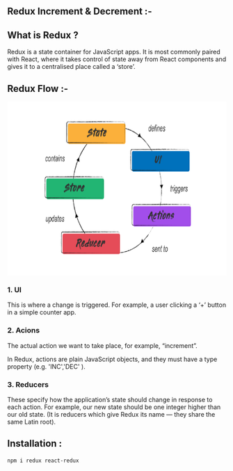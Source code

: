 ## Redux Increment & Decrement :-

## What is Redux ? 

Redux is a state container for JavaScript apps. It is most commonly paired with React, where it takes control of state away from React components and gives it to a centralised place called a ‘store’.

## Redux Flow :-

<img align="center" alt="png" src="https://github.com/gamitej/Redux-Projects/blob/master/Inc-Dec/public/redux.png" width="900" height="400" />

### 1. UI 
This is where a change is triggered. For example, a user clicking a ‘+’ button in a simple counter app.

### 2. Acions 
The actual action we want to take place, for example, “increment”.

In Redux, actions are plain JavaScript objects, and they must have a type property (e.g. 'INC','DEC' ).

### 3. Reducers 
These specify how the application’s state should change in response to each action. For example, our new state should be one integer higher than our old state. (It is reducers which give Redux its name — they share the same Latin root).

## Installation :

```
npm i redux react-redux
```